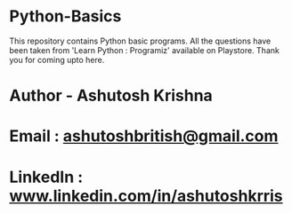 # Python-Basics
This repository contains Python basic programs. All the questions have been taken from 'Learn Python : Programiz' available on Playstore.
Thank you for coming upto here.

# Author - Ashutosh Krishna
# Email : ashutoshbritish@gmail.com
# LinkedIn : www.linkedin.com/in/ashutoshkrris
